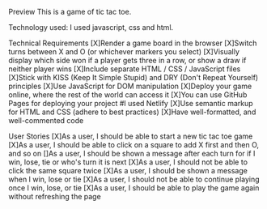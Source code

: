 Preview
This is a game of tic tac toe.

Technology used:
I used javascript, css and html.

Technical Requirements
[X]Render a game board in the browser
[X]Switch turns between X and O (or whichever markers you select)
[X]Visually display which side won if a player gets three in a row, or show a draw if neither player wins
[X]Include separate HTML / CSS / JavaScript files
[X]Stick with KISS (Keep It Simple Stupid) and DRY (Don't Repeat Yourself) principles
[X]Use JavaScript for DOM manipulation
[X]Deploy your game online, where the rest of the world can access it
[X]You can use GitHub Pages for deploying your project #I used Netlify
[X]Use semantic markup for HTML and CSS (adhere to best practices)
[X]Have well-formatted, and well-commented code

User Stories
[X]As a user, I should be able to start a new tic tac toe game
[X]As a user, I should be able to click on a square to add X first and then O, and so on
[]As a user, I should be shown a message after each turn for if I win, lose, tie or who's turn it is next
[X]As a user, I should not be able to click the same square twice
[X]As a user, I should be shown a message when I win, lose or tie
[X]As a user, I should not be able to continue playing once I win, lose, or tie
[X]As a user, I should be able to play the game again without refreshing the page
